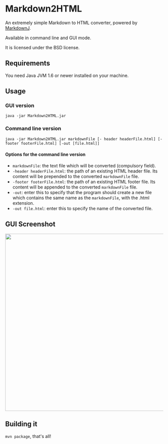 Markdown2HTML
=============

An extremely simple Markdown to HTML converter,
powered by [MarkdownJ](https://github.com/myabc/markdownj).

Available in command line and GUI mode.

It is licensed under the BSD license.


Requirements
------------

You need Java JVM 1.6 or newer installed on your machine.


Usage
-----

### GUI version ###

`java -jar Markdown2HTML.jar`

### Command line version ###

`java -jar Markdown2HTML.jar markdownFile [- header headerFile.html] [-footer footerFile.html] [-out [file.html]]`

#### Options for the command line version ####

- `markdownFile`: the text file which will be converted (compulsory field).
- `-header headerFile.html`: the path of an existing HTML header file.
Its content will be prepended to the converted `markdownFile` file.
- `-footer footerFile.html`: the path of an existing HTML footer file.
Its content will be appended to the converted `markdownFile` file.
- `-out`: enter this to specify that the program should create a new file
which contains the same name as the `markdownFile`, with the .html extension.
- `-out file.html`: enter this to specify the name of the converted file.


GUI Screenshot
--------------

<img src="https://raw.githubusercontent.com/Nilhcem/markdown2html/master/screenshot.png" width="814" height="564" />


Building it
-----------

`mvn package`, that's all!

